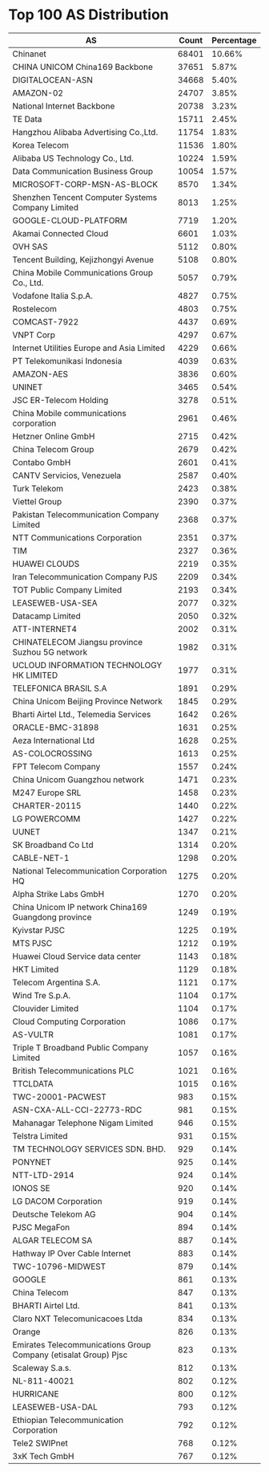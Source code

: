 # Top 100 AS Distribution
| AS | Count | Percentage |
|----|----|----|
| Chinanet | 68401 | 10.66% |
| CHINA UNICOM China169 Backbone | 37651 | 5.87% |
| DIGITALOCEAN-ASN | 34668 | 5.40% |
| AMAZON-02 | 24707 | 3.85% |
| National Internet Backbone | 20738 | 3.23% |
| TE Data | 15711 | 2.45% |
| Hangzhou Alibaba Advertising Co.,Ltd. | 11754 | 1.83% |
| Korea Telecom | 11536 | 1.80% |
| Alibaba US Technology Co., Ltd. | 10224 | 1.59% |
| Data Communication Business Group | 10054 | 1.57% |
| MICROSOFT-CORP-MSN-AS-BLOCK | 8570 | 1.34% |
| Shenzhen Tencent Computer Systems Company Limited | 8013 | 1.25% |
| GOOGLE-CLOUD-PLATFORM | 7719 | 1.20% |
| Akamai Connected Cloud | 6601 | 1.03% |
| OVH SAS | 5112 | 0.80% |
| Tencent Building, Kejizhongyi Avenue | 5108 | 0.80% |
| China Mobile Communications Group Co., Ltd. | 5057 | 0.79% |
| Vodafone Italia S.p.A. | 4827 | 0.75% |
| Rostelecom | 4803 | 0.75% |
| COMCAST-7922 | 4437 | 0.69% |
| VNPT Corp | 4297 | 0.67% |
| Internet Utilities Europe and Asia Limited | 4229 | 0.66% |
| PT Telekomunikasi Indonesia | 4039 | 0.63% |
| AMAZON-AES | 3836 | 0.60% |
| UNINET | 3465 | 0.54% |
| JSC ER-Telecom Holding | 3278 | 0.51% |
| China Mobile communications corporation | 2961 | 0.46% |
| Hetzner Online GmbH | 2715 | 0.42% |
| China Telecom Group | 2679 | 0.42% |
| Contabo GmbH | 2601 | 0.41% |
| CANTV Servicios, Venezuela | 2587 | 0.40% |
| Turk Telekom | 2423 | 0.38% |
| Viettel Group | 2390 | 0.37% |
| Pakistan Telecommunication Company Limited | 2368 | 0.37% |
| NTT Communications Corporation | 2351 | 0.37% |
| TIM | 2327 | 0.36% |
| HUAWEI CLOUDS | 2219 | 0.35% |
| Iran Telecommunication Company PJS | 2209 | 0.34% |
| TOT Public Company Limited | 2193 | 0.34% |
| LEASEWEB-USA-SEA | 2077 | 0.32% |
| Datacamp Limited | 2050 | 0.32% |
| ATT-INTERNET4 | 2002 | 0.31% |
| CHINATELECOM Jiangsu province Suzhou 5G network | 1982 | 0.31% |
| UCLOUD INFORMATION TECHNOLOGY HK LIMITED | 1977 | 0.31% |
| TELEFONICA BRASIL S.A | 1891 | 0.29% |
| China Unicom Beijing Province Network | 1845 | 0.29% |
| Bharti Airtel Ltd., Telemedia Services | 1642 | 0.26% |
| ORACLE-BMC-31898 | 1631 | 0.25% |
| Aeza International Ltd | 1628 | 0.25% |
| AS-COLOCROSSING | 1613 | 0.25% |
| FPT Telecom Company | 1557 | 0.24% |
| China Unicom Guangzhou network | 1471 | 0.23% |
| M247 Europe SRL | 1458 | 0.23% |
| CHARTER-20115 | 1440 | 0.22% |
| LG POWERCOMM | 1427 | 0.22% |
| UUNET | 1347 | 0.21% |
| SK Broadband Co Ltd | 1314 | 0.20% |
| CABLE-NET-1 | 1298 | 0.20% |
| National Telecommunication Corporation HQ | 1275 | 0.20% |
| Alpha Strike Labs GmbH | 1270 | 0.20% |
| China Unicom IP network China169 Guangdong province | 1249 | 0.19% |
| Kyivstar PJSC | 1225 | 0.19% |
| MTS PJSC | 1212 | 0.19% |
| Huawei Cloud Service data center | 1143 | 0.18% |
| HKT Limited | 1129 | 0.18% |
| Telecom Argentina S.A. | 1121 | 0.17% |
| Wind Tre S.p.A. | 1104 | 0.17% |
| Clouvider Limited | 1104 | 0.17% |
| Cloud Computing Corporation | 1086 | 0.17% |
| AS-VULTR | 1081 | 0.17% |
| Triple T Broadband Public Company Limited | 1057 | 0.16% |
| British Telecommunications PLC | 1021 | 0.16% |
| TTCLDATA | 1015 | 0.16% |
| TWC-20001-PACWEST | 983 | 0.15% |
| ASN-CXA-ALL-CCI-22773-RDC | 981 | 0.15% |
| Mahanagar Telephone Nigam Limited | 946 | 0.15% |
| Telstra Limited | 931 | 0.15% |
| TM TECHNOLOGY SERVICES SDN. BHD. | 929 | 0.14% |
| PONYNET | 925 | 0.14% |
| NTT-LTD-2914 | 924 | 0.14% |
| IONOS SE | 920 | 0.14% |
| LG DACOM Corporation | 919 | 0.14% |
| Deutsche Telekom AG | 904 | 0.14% |
| PJSC MegaFon | 894 | 0.14% |
| ALGAR TELECOM SA | 887 | 0.14% |
| Hathway IP Over Cable Internet | 883 | 0.14% |
| TWC-10796-MIDWEST | 879 | 0.14% |
| GOOGLE | 861 | 0.13% |
| China Telecom | 847 | 0.13% |
| BHARTI Airtel Ltd. | 841 | 0.13% |
| Claro NXT Telecomunicacoes Ltda | 834 | 0.13% |
| Orange | 826 | 0.13% |
| Emirates Telecommunications Group Company (etisalat Group) Pjsc | 823 | 0.13% |
| Scaleway S.a.s. | 812 | 0.13% |
| NL-811-40021 | 802 | 0.12% |
| HURRICANE | 800 | 0.12% |
| LEASEWEB-USA-DAL | 793 | 0.12% |
| Ethiopian Telecommunication Corporation | 792 | 0.12% |
| Tele2 SWIPnet | 768 | 0.12% |
| 3xK Tech GmbH | 767 | 0.12% |
